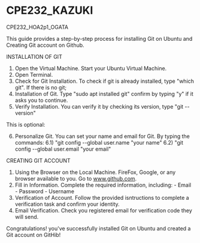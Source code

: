 # CPE232_KAZUKI
CPE232_HOA2p1_OGATA

This guide provides a step-by-step process for installing Git on Ubuntu and Creating Git account on Github.

INSTALLATION OF GIT

1) Open the Virtual Machine. Start your Ubuntu Virtual Machine.
2) Open Terminal.
3) Check for Git Installation. To check if git is already installed, type "which git". If there is no git;
4) Installation of Git. Type "sudo apt installed git" confirm by typing "y" if it asks you to continue.
5) Verify Installation. You can verify it by checking its version, type "git --version"

This is optional: 

6) Personalize Git. You can set your name and email for Git. By typing the commands:
	6.1) "git config --global user.name "your name"
	6.2) "git config --global user.email "your email"

CREATING GIT ACCOUNT

1) Using the Browser on the Local Machine. FireFox, Google, or any browser available to you. Go to www.github.com.
2) Fill in Information. Complete the required information, including: - Email - Password - Username
3) Verification of Account. Follow the provided isntructions to complete a verification task and confirm your identity.
4) Email Verification. Check you registered email for verification code they will send.


Congratulations! you've successfully installed Git on Ubuntu and created a Git account on GitHib!
